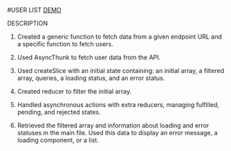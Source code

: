 #USER LIST
[DEMO](https://alenalenk.github.io/user-list/)

DESCRIPTION

1. Created a generic function to fetch data from a given endpoint URL and a specific function to fetch users.

2. Used AsyncThunk to fetch user data from the API.

3. Used createSlice with an initial state containing: an initial array, a filtered array, queries, a loading status, and an error status.

4. Created reducer to filter the initial array.

5. Handled asynchronous actions with extra reducers, managing fulfilled, pending, and rejected states.

6. Retrieved the filtered array and information about loading and error statuses in the main file. Used this data to display an error message, a loading component, or a list.
